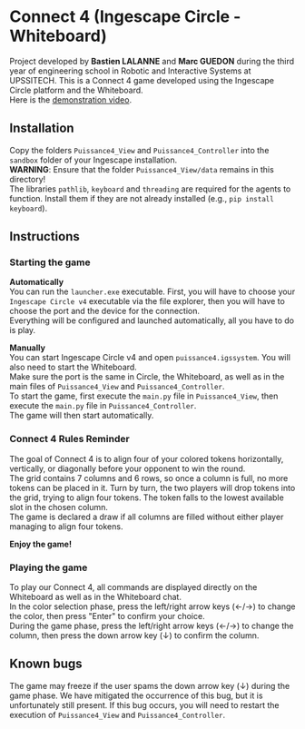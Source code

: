 # Connect 4 (Ingescape Circle - Whiteboard)

Project developed by **Bastien LALANNE** and **Marc GUEDON** during the third year of engineering school in Robotic and Interactive Systems at UPSSITECH.
This is a Connect 4 game developed using the Ingescape Circle platform and the Whiteboard. \
Here is the [demonstration video](https://youtu.be/lwDcB8jhxZw).

## Installation

Copy the folders ```Puissance4_View``` and ```Puissance4_Controller``` into the ```sandbox``` folder of your Ingescape installation. \
**WARNING**: Ensure that the folder ```Puissance4_View/data``` remains in this directory! \
The libraries ```pathlib```, ```keyboard``` and ```threading``` are required for the agents to function. Install them if they are not already installed (e.g., ```pip install keyboard```).

## Instructions

### Starting the game

**Automatically** \
You can run the ```launcher.exe``` executable. First, you will have to choose your ```Ingescape Circle v4``` executable via the file explorer, then you will have to choose the port and the device for the connection. \
Everything will be configured and launched automatically, all you have to do is play.

**Manually** \
You can start Ingescape Circle v4 and open ```puissance4.igssystem```. You will also need to start the Whiteboard. \
Make sure the port is the same in Circle, the Whiteboard, as well as in the main files of ```Puissance4_View``` and ```Puissance4_Controller```. \
To start the game, first execute the ```main.py``` file in ```Puissance4_View```, then execute the ```main.py``` file in ```Puissance4_Controller```. \
The game will then start automatically.

### Connect 4 Rules Reminder

The goal of Connect 4 is to align four of your colored tokens horizontally, vertically, or diagonally before your opponent to win the round. \
The grid contains 7 columns and 6 rows, so once a column is full, no more tokens can be placed in it. Turn by turn, the two players will drop tokens into the grid, trying to align four tokens. The token falls to the lowest available slot in the chosen column. \
The game is declared a draw if all columns are filled without either player managing to align four tokens.

**Enjoy the game!**

### Playing the game

To play our Connect 4, all commands are displayed directly on the Whiteboard as well as in the Whiteboard chat. \
In the color selection phase, press the left/right arrow keys (←/→) to change the color, then press "Enter" to confirm your choice. \
During the game phase, press the left/right arrow keys (←/→) to change the column, then press the down arrow key (↓) to confirm the column.

## Known bugs

The game may freeze if the user spams the down arrow key (↓) during the game phase. We have mitigated the occurrence of this bug, but it is unfortunately still present. If this bug occurs, you will need to restart the execution of ```Puissance4_View``` and ```Puissance4_Controller```.